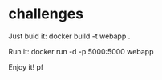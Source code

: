 # challenges

Just buid it:
docker build -t webapp .

Run it:
docker run -d -p 5000:5000 webapp

Enjoy it!
pf
